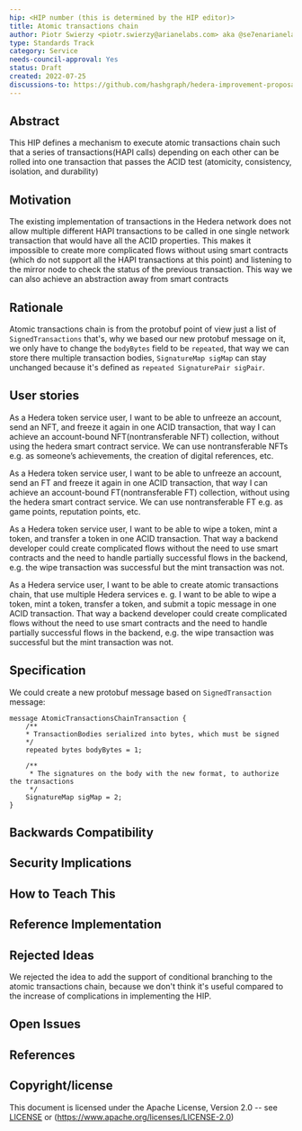 ```yaml
---
hip: <HIP number (this is determined by the HIP editor)>
title: Atomic transactions chain
author: Piotr Swierzy <piotr.swierzy@arianelabs.com> aka @se7enarianelabs
type: Standards Track
category: Service
needs-council-approval: Yes
status: Draft
created: 2022-07-25
discussions-to: https://github.com/hashgraph/hedera-improvement-proposal/discussions/531
---
```


## Abstract

This HIP defines a mechanism to execute atomic transactions chain such that a series of transactions(HAPI calls) depending on each other can be rolled into one transaction that passes the ACID test (atomicity, consistency, isolation, and durability)

## Motivation

The existing implementation of transactions in the Hedera network does not allow multiple different HAPI transactions to be called in one single network transaction that would have all the ACID properties.
This makes it impossible to create more complicated flows without using smart contracts (which do not support all the HAPI transactions at this point) and listening to the mirror node to check the status of the previous transaction.
This way we can also achieve an abstraction away from smart contracts

## Rationale
Atomic transactions chain is from the protobuf point of view just a list of `SignedTransactions` that's, why we based our new protobuf message on it,
we only have to change the `bodyBytes` field to be `repeated`, that way we can store there multiple transaction bodies,
`SignatureMap sigMap` can stay unchanged because it's defined as `repeated SignaturePair sigPair`.

## User stories

As a Hedera token service user, I want to be able to unfreeze an account, send an NFT, and freeze it again in one ACID transaction, that way I can achieve an account-bound NFT(nontransferable NFT) collection, without using the hedera smart contract service.
We can use nontransferable NFTs e.g. as someone’s achievements, the creation of digital references, etc.

As a Hedera token service user, I want to be able to unfreeze an account, send an FT and freeze it again in one ACID transaction, that way I can achieve an account-bound FT(nontransferable FT) collection, without using the hedera smart contract service.
We can use nontransferable FT e.g. as game points, reputation points, etc.

As a Hedera token service user, I want to be able to wipe a token, mint a token, and transfer a token in one ACID transaction.
That way a backend developer could create complicated flows without the need to use smart contracts and the need to handle partially successful flows in the backend,
e.g. the wipe transaction was successful but the mint transaction was not.

As a Hedera service user, I want to be able to create atomic transactions chain, that use multiple Hedera services e. g.
I want to be able to wipe a token, mint a token, transfer a token, and submit a topic message in one ACID transaction.
That way a backend developer could create complicated flows without the need to use smart contracts and the need to handle partially successful flows in the backend,
e.g. the wipe transaction was successful but the mint transaction was not.

## Specification
We could create a new protobuf message based on `SignedTransaction` message:
```
message AtomicTransactionsChainTransaction {
    /**
    * TransactionBodies serialized into bytes, which must be signed
    */
    repeated bytes bodyBytes = 1;

    /**
     * The signatures on the body with the new format, to authorize the transactions
     */
    SignatureMap sigMap = 2;
}
```
## Backwards Compatibility

## Security Implications

## How to Teach This

## Reference Implementation

## Rejected Ideas
We rejected the idea to add the support of conditional branching to the atomic transactions chain,
because we don't think it's useful compared to the increase of complications in implementing the HIP.

## Open Issues

## References

## Copyright/license

This document is licensed under the Apache License, Version 2.0 -- see [LICENSE](../LICENSE) or (https://www.apache.org/licenses/LICENSE-2.0)
